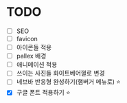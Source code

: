 # TODO

- [ ] SEO
- [ ] favicon
- [ ] 아이콘들 적용
- [ ] pallex 배경
- [ ] 애니메이션 적용
- [ ] 쓰이는 사진들 화이트베어껄로 변경
- [ ] 네브바 반응형 완성하기(햄버거 메뉴로) ⭐️
- [x] 구글 폰트 적용하기 ⭐️